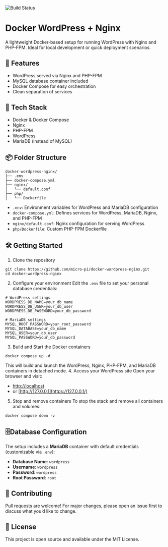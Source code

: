 ![Build Status](https://github.com/micro-pi/docker-wordpress-nginx/actions/workflows/docker-ci.yml/badge.svg?branch=main)

# Docker WordPress + Nginx

A lightweight Docker-based setup for running WordPress with Nginx and PHP-FPM. Ideal for local development or quick deployment scenarios.

## 🚀 Features

- WordPress served via Nginx and PHP-FPM
- MySQL database container included
- Docker Compose for easy orchestration
- Clean separation of services

## 🧰 Tech Stack

- Docker & Docker Compose
- Nginx
- PHP-FPM
- WordPress
- MariaDB (instead of MySQL)

## 📦 Folder Structure

```text
docker-wordpress-nginx/
├── .env
├── docker-compose.yml
├── nginx/
│   └── default.conf
├── php/
│   └── Dockerfile
```
- `.env`: Environment variables for WordPress and MariaDB configuration
- `docker-compose.yml`: Defines services for WordPress, MariaDB, Nginx, and PHP-FPM
- `nginx/default.conf`: Nginx configuration for serving WordPress
- `php/Dockerfile`: Custom PHP-FPM Dockerfile

## 🛠️ Getting Started
 1. Clone the repository
```text
git clone https://github.com/micro-pi/docker-wordpress-nginx.git
cd docker-wordpress-nginx
```
2. Configure your environment
Edit the `.env` file to set your personal database credentials:
```text
# WordPress settings
WORDPRESS_DB_NAME=your_db_name
WORDPRESS_DB_USER=your_db_user
WORDPRESS_DB_PASSWORD=your_db_password

# MariaDB settings
MYSQL_ROOT_PASSWORD=your_root_password
MYSQL_DATABASE=your_db_name
MYSQL_USER=your_db_user
MYSQL_PASSWORD=your_db_password
```
3. Build and Start the Docker containers
```text
docker compose up -d
```
This will build and launch the WordPress, Nginx, PHP-FPM, and MariaDB containers in detached mode.
4. Access your WordPress site
Open your browser and visit:
-   [http://localhost](https://localhost/)
-   or [http://127.0.0.1](https://127.0.0.1/)
5. Stop and remove containers
To stop the stack and remove all containers and volumes:
```text
docker compose down -v
```

## 🗄️Database Configuration
The setup includes a **MariaDB** container with default credentials (customizable via `.env`):
-   **Database Name**: `wordpress`
-   **Username**: `wordpress`
-   **Password**: `wordpress`
-   **Root Password**: `root`

## 🤝 Contributing
Pull requests are welcome! For major changes, please open an issue first to discuss what you’d like to change.

## 📄 License
This project is open source and available under the MIT License.
